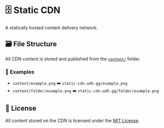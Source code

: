 # 🗄️ Static CDN
A statically hosted content delivery network.

## 🗃️ File Structure
All CDN content is stored and published from the [`content/`](https://github.com/wdhdev/static-cdn/tree/main/content) folder.

### 👀 Examples
- `content/example.png` ➡️ `static-cdn.wdh.gg/example.png`
- `content/folder/example.png` ➡️ `static-cdn.wdh.gg/folder/example.png`

## 📄 License
All content stored on the CDN is licensed under the [MIT License](https://github.com/wdhdev/static-cdn/blob/main/LICENSE).
